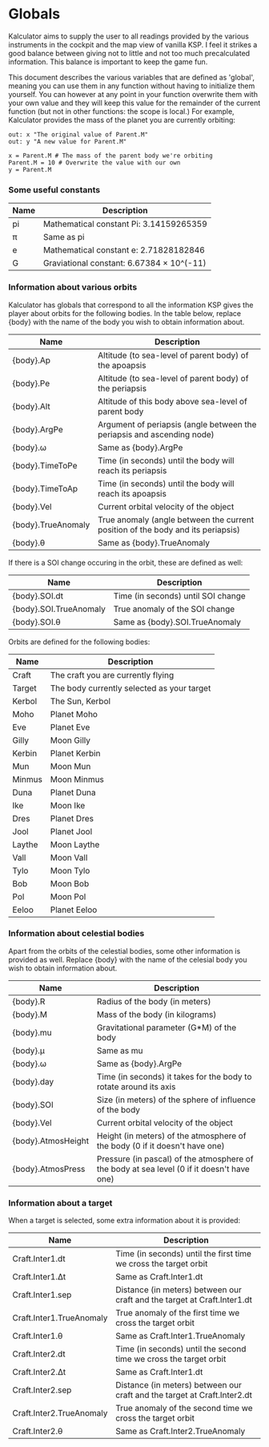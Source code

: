 Globals
=======

Kalculator aims to supply the user to all readings provided by the various
instruments in the cockpit and the map view of vanilla KSP. I feel it strikes a
good balance between giving not to little and not too much precalculated
information. This balance is important to keep the game fun.

This document describes the various variables that are defined as 'global',
meaning you can use them in any function without having to initialize them
yourself. You can however at any point in your function overwrite them with
your own value and they will keep this value for the remainder of the current
function (but not in other functions: the scope is local.) For example,
Kalculator provides the mass of the planet you are currently orbiting:

    out: x "The original value of Parent.M"
	out: y "A new value for Parent.M"

    x = Parent.M # The mass of the parent body we're orbiting
	Parent.M = 10 # Overwrite the value with our own
	y = Parent.M

### Some useful constants

 Name            | Description
 --------------- | -------------------------------------------------------
 pi              | Mathematical constant Pi: 3.14159265359
 π               | Same as pi
 e               | Mathematical constant e: 2.71828182846
 G               | Graviational constant: 6.67384 × 10^(-11)

### Information about various orbits

Kalculator has globals that correspond to all the information KSP gives the
player about orbits for the following bodies. In the table below, replace {body} with
the name of the body you wish to obtain information about. 

 Name            | Description
 --------------- | -------------------------------------------------------
 {body}.Ap       | Altitude (to sea-level of parent body) of the apoapsis
 {body}.Pe       | Altitude (to sea-level of parent body) of the periapsis
 {body}.Alt      | Altitude of this body above sea-level of parent body
 {body}.ArgPe    | Argument of periapsis (angle between the periapsis and ascending node)
 {body}.ω        | Same as {body}.ArgPe
 {body}.TimeToPe | Time (in seconds) until the body will reach its periapsis
 {body}.TimeToAp | Time (in seconds) until the body will reach its apoapsis
 {body}.Vel      | Current orbital velocity of the object
 {body}.TrueAnomaly | True anomaly (angle between the current position of the body and its periapsis)
 {body}.θ        | Same as {body}.TrueAnomaly

If there is a SOI change occuring in the orbit, these are defined as well:

 Name                   | Description
 ---------------------- | -------------------------------------------------------
 {body}.SOI.dt          | Time (in seconds) until SOI change
 {body}.SOI.TrueAnomaly | True anomaly of the SOI change
 {body}.SOI.θ           | Same as {body}.SOI.TrueAnomaly

Orbits are defined for the following bodies:

 Name        | Description
 ----------- | -------------------------------------------------------
 Craft       | The craft you are currently flying
 Target      | The body currently selected as your target
 Kerbol      | The Sun, Kerbol
 Moho        | Planet Moho
 Eve         | Planet Eve
 Gilly       | Moon Gilly
 Kerbin      | Planet Kerbin
 Mun         | Moon Mun
 Minmus      | Moon Minmus
 Duna        | Planet Duna
 Ike         | Moon Ike
 Dres        | Planet Dres
 Jool        | Planet Jool
 Laythe      | Moon Laythe
 Vall        | Moon Vall
 Tylo        | Moon Tylo
 Bob         | Moon Bob
 Pol         | Moon Pol
 Eeloo       | Planet Eeloo

### Information about celestial bodies
Apart from the orbits of the celestial bodies, some other information is provided
as well. Replace {body} with the name of the celesial body you wish to obtain
information about.

 Name            | Description
 --------------- | -------------------------------------------------------
 {body}.R        | Radius of the body (in meters)
 {body}.M        | Mass of the body (in kilograms)
 {body}.mu       | Gravitational parameter (G*M) of the body
 {body}.µ        | Same as mu
 {body}.ω        | Same as {body}.ArgPe
 {body}.day      | Time (in seconds) it takes for the body to rotate around its axis
 {body}.SOI      | Size (in meters) of the sphere of influence of the body
 {body}.Vel      | Current orbital velocity of the object
 {body}.AtmosHeight | Height (in meters) of the atmosphere of the body (0 if it doesn't have one)
 {body}.AtmosPress | Pressure (in pascal) of the atmosphere of the body at sea level (0 if it doesn't have one)

### Information about a target
When a target is selected, some extra information about it is provided:

 Name             | Description
 ---------------- | -------------------------------------------------------
 Craft.Inter1.dt  | Time (in seconds) until the first time we cross the target orbit
 Craft.Inter1.Δt  | Same as Craft.Inter1.dt
 Craft.Inter1.sep | Distance (in meters) between our craft and the target at Craft.Inter1.dt
 Craft.Inter1.TrueAnomaly | True anomaly of the first time we cross the target orbit
 Craft.Inter1.θ   | Same as Craft.Inter1.TrueAnomaly
 Craft.Inter2.dt  | Time (in seconds) until the second time we cross the target orbit
 Craft.Inter2.Δt  | Same as Craft.Inter1.dt
 Craft.Inter2.sep | Distance (in meters) between our craft and the target at Craft.Inter2.dt
 Craft.Inter2.TrueAnomaly | True anomaly of the second time we cross the target orbit
 Craft.Inter2.θ   | Same as Craft.Inter2.TrueAnomaly

